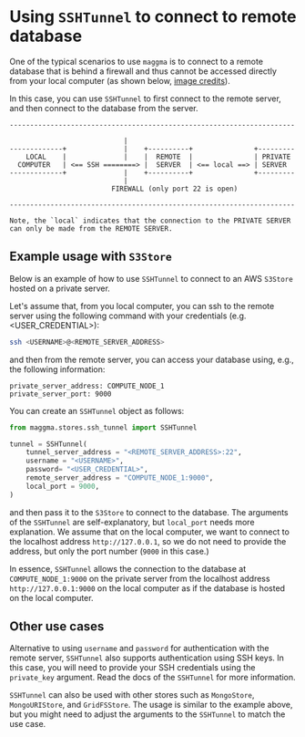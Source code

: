 # Using `SSHTunnel` to connect to remote database

One of the typical scenarios to use `maggma` is to connect to a remote database that is behind a firewall and thus cannot be accessed directly from your local computer (as shown below, [image credits](https://github.com/pahaz/sshtunnel/)).

In this case, you can use `SSHTunnel` to first connect to the remote server, and then connect to the database from the server.

```
----------------------------------------------------------------------

                            |
-------------+              |    +----------+               +---------
    LOCAL    |              |    |  REMOTE  |               | PRIVATE
  COMPUTER   | <== SSH ========> |  SERVER  | <== local ==> | SERVER
-------------+              |    +----------+               +---------
                            |
                         FIREWALL (only port 22 is open)

----------------------------------------------------------------------

Note, the `local` indicates that the connection to the PRIVATE SERVER can only be made from the REMOTE SERVER.
```

## Example usage with `S3Store`

Below is an example of how to use `SSHTunnel` to connect to an AWS `S3Store` hosted on a private server.

Let's assume that, from you local computer, you can ssh to the remote server using the following command with your credentials (e.g. <USER_CREDENTIAL>):

```bash
ssh <USERNAME>@<REMOTE_SERVER_ADDRESS>
```

and then from the remote server, you can access your database using, e.g., the following information:
```
private_server_address: COMPUTE_NODE_1
private_server_port: 9000
```

You can create an `SSHTunnel` object as follows:

```python
from maggma.stores.ssh_tunnel import SSHTunnel

tunnel = SSHTunnel(
    tunnel_server_address = "<REMOTE_SERVER_ADDRESS>:22",
    username = "<USERNAME>",
    password= "<USER_CREDENTIAL>",
    remote_server_address = "COMPUTE_NODE_1:9000",
    local_port = 9000,
)
```
and then pass it to the `S3Store` to connect to the database. The arguments of the `SSHTunnel` are self-explanatory, but `local_port` needs more explanation. We assume that on the local computer, we want to connect to the localhost address `http://127.0.0.1`, so we do not need to provide the address, but only the port number (`9000` in this case.)

 In essence, `SSHTunnel` allows the connection to the database at `COMPUTE_NODE_1:9000` on the private server from the localhost address `http://127.0.0.1:9000` on the local computer as if the database is hosted on the local computer.

## Other use cases

Alternative to using `username` and `password` for authentication with the remote server, `SSHTunnel` also supports authentication using SSH keys. In this case, you will need to provide your SSH credentials using the `private_key` argument. Read the docs of the `SSHTunnel` for more information.


`SSHTunnel` can also be used with other stores such as `MongoStore`, `MongoURIStore`, and `GridFSStore`. The usage is similar to the example above, but you might need to adjust the arguments to the `SSHTunnel` to match the use case.
